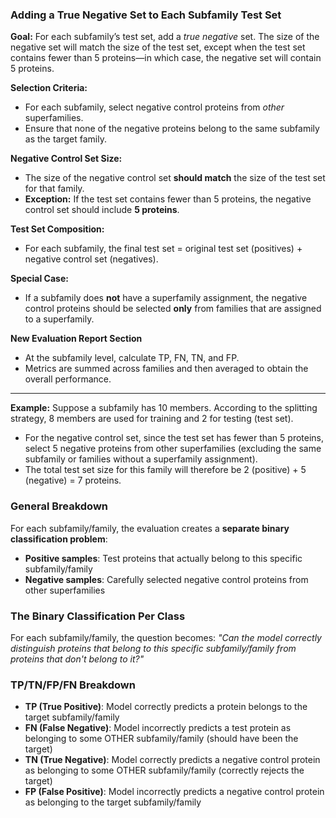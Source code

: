 ### **Adding a True Negative Set to Each Subfamily Test Set**

**Goal:**
For each subfamily’s test set, add a *true negative* set. The size of the negative set will match the size of the test set, except when the test set contains fewer than 5 proteins—in which case, the negative set will contain 5 proteins.

**Selection Criteria:**

* For each subfamily, select negative control proteins from *other* superfamilies.
* Ensure that none of the negative proteins belong to the same subfamily as the target family.

**Negative Control Set Size:**

* The size of the negative control set **should match** the size of the test set for that family.
* **Exception:** If the test set contains fewer than 5 proteins, the negative control set should include **5 proteins**.

**Test Set Composition:**

* For each subfamily, the final test set = original test set (positives) + negative control set (negatives).

**Special Case:**

* If a subfamily does **not** have a superfamily assignment, the negative control proteins should be selected **only** from families that are assigned to a superfamily.

**New Evaluation Report Section**

* At the subfamily level, calculate TP, FN, TN, and FP.
* Metrics are summed across families and then averaged to obtain the overall performance.

---

**Example:**
Suppose a subfamily has 10 members. According to the splitting strategy, 8 members are used for training and 2 for testing (test set).

* For the negative control set, since the test set has fewer than 5 proteins, select 5 negative proteins from other superfamilies (excluding the same subfamily or families without a superfamily assignment).
* The total test set size for this family will therefore be 2 (positive) + 5 (negative) = 7 proteins.


### General Breakdown

For each subfamily/family, the evaluation creates a **separate binary classification problem**:

- **Positive samples**: Test proteins that actually belong to this specific subfamily/family
- **Negative samples**: Carefully selected negative control proteins from other superfamilies

### The Binary Classification Per Class

For each subfamily/family, the question becomes: *"Can the model correctly distinguish proteins that belong to this specific subfamily/family from proteins that don't belong to it?"*

### TP/TN/FP/FN Breakdown

- **TP (True Positive)**: Model correctly predicts a protein belongs to the target subfamily/family
- **FN (False Negative)**: Model incorrectly predicts a test protein as belonging to some OTHER subfamily/family (should have been the target)
- **TN (True Negative)**: Model correctly predicts a negative control protein as belonging to some OTHER subfamily/family (correctly rejects the target)
- **FP (False Positive)**: Model incorrectly predicts a negative control protein as belonging to the target subfamily/family